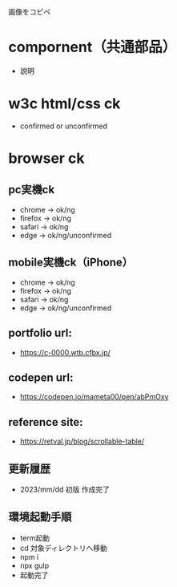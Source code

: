 画像をコピペ

# compornent（共通部品）
- 説明

# w3c html/css ck
- confirmed or unconfirmed

# browser ck
## pc実機ck
- chrome → ok/ng
- firefox → ok/ng
- safari → ok/ng
- edge → ok/ng/unconfirmed
## mobile実機ck（iPhone）
- chrome → ok/ng
- firefox → ok/ng
- safari → ok/ng
- edge → ok/ng/unconfirmed

## portfolio url:

- https://c-0000.wtb.cfbx.jp/

## codepen url:
- https://codepen.io/mameta00/pen/abPmOxy

## reference site:
- https://retval.jp/blog/scrollable-table/

## 更新履歴

- 2023/mm/dd 初版 作成完了

## 環境起動手順
- term起動
- cd 対象ディレクトリへ移動
- npm i
- npx gulp
- 起動完了
